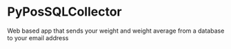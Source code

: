 # PyPosSQLCollector
Web based app that sends your weight and weight average from a database to your email address
